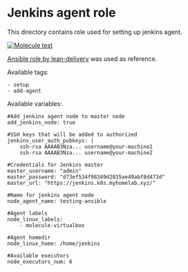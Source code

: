 # Jenkins agent role

This directory contains role used for setting up jenkins agent.

[![Molecule test](https://github.com/Android60-projects/ansibile-role-jenkins-agent/actions/workflows/molecule.yml/badge.svg?branch=main)](https://github.com/Android60-projects/ansibile-role-jenkins-agent/actions/workflows/molecule.yml)

[Ansible role by lean-delivery](https://github.com/lean-delivery/ansible-role-jenkins-slave) was used as reference.

Available tags:
```
- setup
- add-agent
```

Available variables:
```
#Add jenkins agent node to master node
add_jenkins_node: true

#SSH keys that will be added to authorized
jenkins_user_auth_pubkeys: |
    ssh-rsa AAAAB3Nza... username@your-machine1
    ssh-rsa AAAAB3Nza... username@your-machine2

#Credentials for Jenkins master
master_username: "admin"
master_password: "d73ef534f98349d2835ae49abf8d473d"
master_url: "https://jenkins.k8s.myhomelab.xyz/"

#Name for jenkins agent node
node_agent_name: testing-ansible

#Agent labels
node_linux_labels:
    - molecule-virtualbox

#Agent homedir
node_linux_home: /home/jenkins

#Available executors
node_executors_num: 6
```